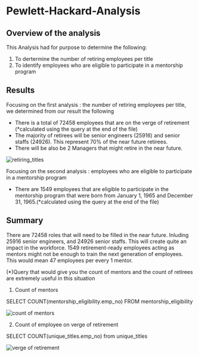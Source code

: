 # Pewlett-Hackard-Analysis

## Overview of the analysis
This Analysis had for purpose to determine the following:
1) To dertermine the number of retiring employees per title
2) To identify employees who are eligible to participate in a mentorship program

## Results
Focusing on the first analysis : the number of retiring employees per title, we determined from our result the following
- There is a total of 72458 employees that are on the verge of retirement (*calculated using the query at the end of the file)
- The majority of retirees will be senior engineers (25916) and senior staffs (24926). This represent 70% of the near future retirees. 
- There will be also be 2 Managers that might retire in the near future.

![retiring_titles](https://user-images.githubusercontent.com/111706055/194786756-3dcb7baf-1d0c-46bf-ae5e-224fda8b7fa8.png)

Focusing on the second analysis : employees who are eligible to participate in a mentorship program
- There are 1549 employees that are eligible to participate in the mentorship program that were born from January 1, 1965 and December 31, 1965.(*calculated using the query at the end of the file)

## Summary
There are 72458 roles that will need to be filled in the near future. Inluding 25916 senior engineers, and 24926 senior staffs. This will create quite an impact in the workforce. 
1549 retirement-ready employees acting as mentors might not be enough to train the next generation of employees. This would mean 47 employees per every 1 mentor. 

(*)Query that would give you the count of mentors and the count of retirees are extremely useful in this situation 
1) Count of mentors 

SELECT COUNT(mentorship_eligibility.emp_no)
FROM mentorship_eligibility

![count of mentors](https://user-images.githubusercontent.com/111706055/194787214-76df78b1-1a51-4e58-812c-6eabcd6e3b68.png)

2) Count of employee on verge of retirement

SELECT COUNT(unique_titles.emp_no)
from unique_titles

![verge of retirement](https://user-images.githubusercontent.com/111706055/194787296-eaa2f94b-a45d-49c9-abe2-fd3c2d0d63c7.png)
